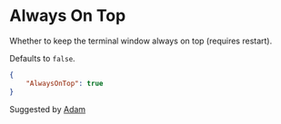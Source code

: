 # Always On Top

Whether to keep the terminal window always on top (requires restart).

Defaults to ```false```.

```json
{
	"AlwaysOnTop": true
}
```

<span class="by">Suggested by [Adam](https://github.com/avere001)</span>

